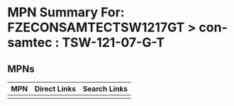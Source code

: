 



# MPN Summary For: FZECONSAMTECTSW1217GT > con-samtec : TSW-121-07-G-T

## MPNs
  

|MPN|Direct Links|Search Links|
| :--- | :--- | :--- |
||||

